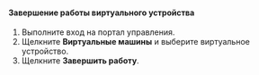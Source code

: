 #### Завершение работы виртуального устройства
1. Выполните вход на портал управления.
2. Щелкните **Виртуальные машины** и выберите виртуальное устройство.
3. Щелкните **Завершить работу**.

<!---HONumber=AcomDC_1217_2015-->
